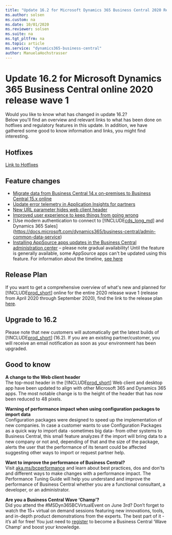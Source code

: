 ```yaml
---
title: "Update 16.2 for Microsoft Dynamics 365 Business Central 2020 Release Wave 1"
ms.author: solsen
ms.custom: na
ms.date: 10/01/2020
ms.reviewer: solsen
ms.suite: na
ms.tgt_pltfrm: na
ms.topic: article
ms.service: "dynamics365-business-central"
author: ManuelaHochstrasser
---
```


# Update 16.2 for Microsoft Dynamics 365 Business Central online 2020 release wave 1

Would you like to know what has changed in update 16.2?   
Below you'll find an overview and relevant links to what has been done on hotfixes and regulatory features in this update. In addition, we have gathered some good to know information and links, you might find interesting.  

## Hotfixes

[Link to Hotfixes](https://support.microsoft.com/help/4564072)

## Feature changes

- [Migrate data from Business Central 14.x on-premises to Business Central 15.x online](https://docs.microsoft.com/dynamics365-release-plan/2020wave1/dynamics365-business-central/migrate-data-business-central-14.x-on-premises-business-central-15.x-online)
- [Update error telemetry in Application Insights for partners](https://docs.microsoft.com/dynamics365-release-plan/2020wave1/dynamics365-business-central/update-error-telemetry-application-insights-partners) 
- [New URL parameter hides web client header](https://docs.microsoft.com/dynamics365-release-plan/2020wave1/dynamics365-business-central/new-url-parameter-hides-web-client-header)
- [Improved user experience to keep things from going wrong](https://docs.microsoft.com/dynamics365-release-plan/2020wave1/dynamics365-business-central/improved-user-experience-to-keep-things-from-going-wrong)
- [Use modern authentication to connect to [!INCLUDE[cds_long_md](../includes/cds_long_md.md)] and Dynamics 365 Sales](https://docs.microsoft.com/dynamics365/business-central/admin-common-data-service) 
- [Installing AppSource apps updates in the Business Central administration center](https://docs.microsoft.com/dynamics365/business-central/dev-itpro/administration/tenant-admin-center-manage-apps) – please note gradual availability! Until the feature is generally available, some AppSource apps can't be updated using this feature. For information about the timeline, [see here](https://docs.microsoft.com/dynamics365-release-plan/2020wave1/dynamics365-business-central/installing-appsource-apps-updates-business-central-administration-center)
<!-- - [Use modern authentication to set up Email Logging]() -->

## Release Plan

If you want to get a comprehensive overview of what's new and planned for [!INCLUDE[prod_short](../developer/includes/prod_short.md)] online for the entire 2020 release wave 1 (release from April 2020 through September 2020), find the link to the release plan [here](https://docs.microsoft.com/dynamics365-release-plan/2020wave1/dynamics365-business-central/planned-features). 

## Upgrade to 16.2

Please note that new customers will automatically get the latest builds of [!INCLUDE[prod_short](../developer/includes/prod_short.md)] (16.2). If you are an existing partner/customer, you will receive an email notification as soon as your environment has been upgraded. 

## Good to know

**A change to the Web client header**  
The top-most header in the [!INCLUDE[prod_short](../developer/includes/prod_short.md)] Web client and desktop app have been updated to align with other Microsoft 365 and Dynamics 365 apps. The most notable change is to the height of the header that has now been reduced to 48 pixels.

**Warning of performance impact when using configuration packages to import data**  
Configuration packages were designed to speed up the implementation of new companies. In case a customer wants to use Configuration Packages as a quick way to import data -sometimes big data- from other systems to Business Central, this small feature analyzes if the import will bring data to a new company or not and, depending of that and the size of the package, alerts the user that the performance of its tenant could be affected suggesting other ways to import or request partner help.

**Want to improve the performance of Business Central?**  
Visit [aka.ms/bcperformance](https://aka.ms/bcperformance) 
and learn about best practices, dos and don'ts and different ways to make changes with a performance impact. The Performance Tuning Guide will help you understand and improve the performance of Business Central whether you are a functional consultant, a developer, or an administrator. 

**Are you a Business Central Wave ‘Champ’?**  
Did you attend the #MSDyn365BCVirtualEvent on June 3rd? Don’t forget to watch the 15+ virtual on demand sessions featuring new innovations, tools, and in-depth product demonstrations from the experts. The best part of it - it’s all for free! You just need to [register](https://aka.ms/virtual/businesscentral/2020RW1) to become a Business Central ‘Wave Champ’ and boost your knowledge.  
